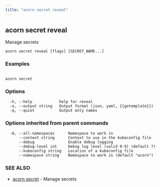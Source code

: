 ```yaml
---
title: "acorn secret reveal"
---
```

## acorn secret reveal

Manage secrets

```
acorn secret reveal [flags] [SECRET_NAME...]
```

### Examples

```

acorn secret
```

### Options

```
  -h, --help            help for reveal
  -o, --output string   Output format (json, yaml, {{gotemplate}})
  -q, --quiet           Output only names
```

### Options inherited from parent commands

```
  -A, --all-namespaces      Namespace to work in
      --context string      Context to use in the kubeconfig file
      --debug               Enable debug logging
      --debug-level int     Debug log level (valid 0-9) (default 7)
      --kubeconfig string   Location of a kubeconfig file
      --namespace string    Namespace to work in (default "acorn")
```

### SEE ALSO

* [acorn secret](acorn_secret.md)	 - Manage secrets

